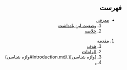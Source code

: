 <div dir="auto">

## فهرست

- [معرفی](./Abstract.md#معرفی)
    1. [وضعیت این یادداشت](./Abstract.md#وضعیت-این-یادداشت)
    2. [خلاصه](./Abstract.md#خلاصه)

1. [مقدمه](./Introduction.md#مقدمه)
    1. [هدف](./Introduction.md#هدف)
    2. [الزامات](./Introduction.md#الزامات)
    3. [واژه شناسی](./Introduction.md#واژه شناسی)
    4. [ـ](./Introduction.md#)

</div>
